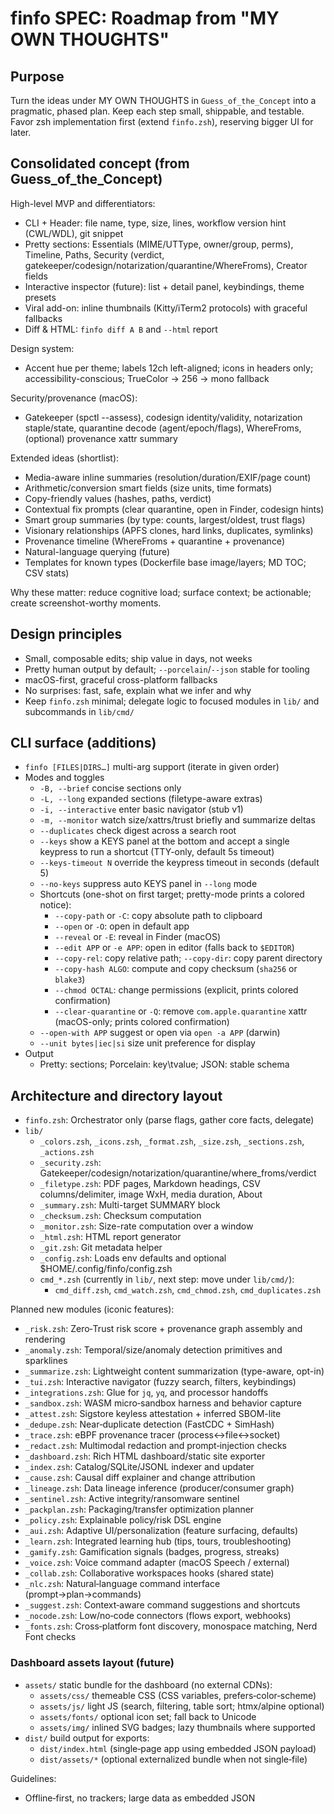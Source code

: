 # finfo SPEC: Roadmap from "MY OWN THOUGHTS"

## Purpose
Turn the ideas under MY OWN THOUGHTS in `Guess_of_the_Concept` into a pragmatic, phased plan. Keep each step small, shippable, and testable. Favor zsh implementation first (extend `finfo.zsh`), reserving bigger UI for later.
## Consolidated concept (from Guess_of_the_Concept)

High-level MVP and differentiators:
- CLI + Header: file name, type, size, lines, workflow version hint (CWL/WDL), git snippet
- Pretty sections: Essentials (MIME/UTType, owner/group, perms), Timeline, Paths, Security (verdict, gatekeeper/codesign/notarization/quarantine/WhereFroms), Creator fields
- Interactive inspector (future): list + detail panel, keybindings, theme presets
- Viral add-on: inline thumbnails (Kitty/iTerm2 protocols) with graceful fallbacks
- Diff & HTML: `finfo diff A B` and `--html` report

Design system:
- Accent hue per theme; labels 12ch left-aligned; icons in headers only; accessibility-conscious; TrueColor → 256 → mono fallback

Security/provenance (macOS):
- Gatekeeper (spctl --assess), codesign identity/validity, notarization staple/state, quarantine decode (agent/epoch/flags), WhereFroms, (optional) provenance xattr summary

Extended ideas (shortlist):
- Media-aware inline summaries (resolution/duration/EXIF/page count)
- Arithmetic/conversion smart fields (size units, time formats)
- Copy-friendly values (hashes, paths, verdict)
- Contextual fix prompts (clear quarantine, open in Finder, codesign hints)
- Smart group summaries (by type: counts, largest/oldest, trust flags)
- Visionary relationships (APFS clones, hard links, duplicates, symlinks)
- Provenance timeline (WhereFroms + quarantine + provenance)
- Natural-language querying (future)
- Templates for known types (Dockerfile base image/layers; MD TOC; CSV stats)

Why these matter: reduce cognitive load; surface context; be actionable; create screenshot-worthy moments.


## Design principles
- Small, composable edits; ship value in days, not weeks
- Pretty human output by default; `--porcelain`/`--json` stable for tooling
- macOS-first, graceful cross-platform fallbacks
- No surprises: fast, safe, explain what we infer and why
- Keep `finfo.zsh` minimal; delegate logic to focused modules in `lib/` and subcommands in `lib/cmd/`

## CLI surface (additions)
- `finfo [FILES|DIRS…]` multi-arg support (iterate in given order)
- Modes and toggles
  - `-B, --brief` concise sections only
  - `-L, --long` expanded sections (filetype-aware extras)
  - `-i, --interactive` enter basic navigator (stub v1)
  - `-m, --monitor` watch size/xattrs/trust briefly and summarize deltas
  - `--duplicates` check digest across a search root
  - `--keys` show a KEYS panel at the bottom and accept a single keypress to run a shortcut (TTY-only, default 5s timeout)
  - `--keys-timeout N` override the keypress timeout in seconds (default 5)
  - `--no-keys` suppress auto KEYS panel in `--long` mode
  - Shortcuts (one-shot on first target; pretty-mode prints a colored notice):
    - `--copy-path` or `-C`: copy absolute path to clipboard
    - `--open` or `-O`: open in default app
    - `--reveal` or `-E`: reveal in Finder (macOS)
    - `--edit APP` or `-e APP`: open in editor (falls back to `$EDITOR`)
    - `--copy-rel`: copy relative path; `--copy-dir`: copy parent directory
    - `--copy-hash ALGO`: compute and copy checksum (`sha256` or `blake3`)
    - `--chmod OCTAL`: change permissions (explicit, prints colored confirmation)
    - `--clear-quarantine` or `-Q`: remove `com.apple.quarantine` xattr (macOS-only; prints colored confirmation)
  - `--open-with APP` suggest or open via `open -a APP` (darwin)
  - `--unit bytes|iec|si` size unit preference for display
- Output
  - Pretty: sections; Porcelain: key\tvalue; JSON: stable schema

## Architecture and directory layout

- `finfo.zsh`: Orchestrator only (parse flags, gather core facts, delegate)
- `lib/`
  - `_colors.zsh`, `_icons.zsh`, `_format.zsh`, `_size.zsh`, `_sections.zsh`, `_actions.zsh`
  - `_security.zsh`: Gatekeeper/codesign/notarization/quarantine/where_froms/verdict
  - `_filetype.zsh`: PDF pages, Markdown headings, CSV columns/delimiter, image WxH, media duration, About
  - `_summary.zsh`: Multi-target SUMMARY block
  - `_checksum.zsh`: Checksum computation
  - `_monitor.zsh`: Size-rate computation over a window
  - `_html.zsh`: HTML report generator
  - `_git.zsh`: Git metadata helper
  - `_config.zsh`: Loads env defaults and optional $HOME/.config/finfo/config.zsh
  - `cmd_*.zsh` (currently in `lib/`, next step: move under `lib/cmd/`):
    - `cmd_diff.zsh`, `cmd_watch.zsh`, `cmd_chmod.zsh`, `cmd_duplicates.zsh`

Planned new modules (iconic features):
- `_risk.zsh`: Zero‑Trust risk score + provenance graph assembly and rendering
- `_anomaly.zsh`: Temporal/size/anomaly detection primitives and sparklines
- `_summarize.zsh`: Lightweight content summarization (type-aware, opt-in)
- `_tui.zsh`: Interactive navigator (fuzzy search, filters, keybindings)
- `_integrations.zsh`: Glue for `jq`, `yq`, and processor handoffs
- `_sandbox.zsh`: WASM micro‑sandbox harness and behavior capture
- `_attest.zsh`: Sigstore keyless attestation + inferred SBOM-lite
- `_dedupe.zsh`: Near‑duplicate detection (FastCDC + SimHash)
- `_trace.zsh`: eBPF provenance tracer (process↔file↔socket)
- `_redact.zsh`: Multimodal redaction and prompt‑injection checks
- `_dashboard.zsh`: Rich HTML dashboard/static site exporter
- `_index.zsh`: Catalog/SQLite/JSONL indexer and updater
 - `_cause.zsh`: Causal diff explainer and change attribution
 - `_lineage.zsh`: Data lineage inference (producer/consumer graph)
 - `_sentinel.zsh`: Active integrity/ransomware sentinel
 - `_packplan.zsh`: Packaging/transfer optimization planner
 - `_policy.zsh`: Explainable policy/risk DSL engine
  - `_aui.zsh`: Adaptive UI/personalization (feature surfacing, defaults)
  - `_learn.zsh`: Integrated learning hub (tips, tours, troubleshooting)
  - `_gamify.zsh`: Gamification signals (badges, progress, streaks)
  - `_voice.zsh`: Voice command adapter (macOS Speech / external)
  - `_collab.zsh`: Collaborative workspaces hooks (shared state)
  - `_nlc.zsh`: Natural‑language command interface (prompt→plan→commands)
  - `_suggest.zsh`: Context‑aware command suggestions and shortcuts
  - `_nocode.zsh`: Low/no‑code connectors (flows export, webhooks)
  - `_fonts.zsh`: Cross‑platform font discovery, monospace matching, Nerd Font checks

### Dashboard assets layout (future)
- `assets/` static bundle for the dashboard (no external CDNs):
  - `assets/css/` themeable CSS (CSS variables, prefers‑color‑scheme)
  - `assets/js/` light JS (search, filtering, table sort; htmx/alpine optional)
  - `assets/fonts/` optional icon set; fall back to Unicode
  - `assets/img/` inlined SVG badges; lazy thumbnails where supported
- `dist/` build output for exports:
  - `dist/index.html` (single‑page app using embedded JSON payload)
  - `dist/assets/*` (optional externalized bundle when not single‑file)

Guidelines:
- Offline‑first, no trackers; large data as embedded JSON <script> or sidecar `data.json`
- CSS with variables for theme hues; WCAG AA contrast; reduced motion support
- Font stack: prefer installed Nerd Monospace (JetBrains Mono Nerd, Hack Nerd, FiraCode Nerd), fallback to system monospace (SF Mono, Menlo, Consolas, DejaVu Sans Mono). No remote webfonts; optional local subset embedding.
- Keyboard navigation (roving tabindex), ARIA roles; zero‑JS mode degrades gracefully
- Tables: virtualized or paginated for >10k rows; client search and facet chips
- Performance budget: TTI < 200ms on 2019 MBP for 5k entries; inlining critical CSS

Proposed near-term reorganizations:
- Create `lib/cmd/` to host all subcommands; update sources accordingly
- Add `docs/` for schema and developer notes; add `tests/` for golden outputs
- Optional: `examples/` with sample invocations; `scripts/` for install/update helpers

## Feature backlog mapped to phases

### Phase 1 — Simple, high-ROI (zsh-only)
1) Multi-file and directory handling
- Iterate over multiple paths
- Group summary when inputs > 1: counts per type, largest/oldest, trust-flags
- Acceptance: `finfo A B/ C` prints per-item + one group summary

2) Brief/Long refinements
- Wire `-B` to hide Timeline/Paths/Security extras
- Wire `-L` to show extras (filetype-aware hints where available)
- Acceptance: toggles change section visibility deterministically

3) Script run-hints and openers
- For scripts and notebooks, show “how to run” hints; ensure Finder/app openers present
- Acceptance: `.py` shows `python3 file.py`; `open` always offered on macOS

4) Archive quick stats
- Detect archive by content; show contained count (fast) and extraction hint
- Acceptance: `.zip` shows file count and `unzip` line if content matches

5) Size unit preference
- `--unit` to force bytes/IEC/SI; porcelain/json always include `size_bytes`
- Acceptance: human display respects chosen unit scheme

### Phase 2 — Medium complexity
6) File growth/operation awareness
- `--monitor` samples size at short intervals (e.g., 3 samples / 2s) and reports trend (grow/shrink, rate)
- If quarantine present and file just appeared, hint “likely download”
- Acceptance: shows rate like `+1.2 MB/s (~3s window)` when growing

7) Duplicates and linked files
- For given path(s), compute digest (configurable algo) and scan within project tree for duplicates (by content)
- Show symlink/hardlink info
- Acceptance: prints duplicates list, marks hard/sym links distinctly

8) Process interaction
- Best-effort: detect if a file is opened by a process (darwin `lsof`), show top 3 matches
- Acceptance: `.log` shows `tail`/`app` holding the file when applicable

### Phase 3 — Interaction and permissions
9) Interactive stub (`-i`)
- Minimal list + detail pane in pure shell (no TUI libs): j/k to move, Enter to show actions, q to quit
- Acceptance: basic navigator over provided items

10) Permissions assist
- Explain `chmod` values; offer one-liners (not auto-run) to change bits
- Acceptance: concise explain string + suggested commands

### Phase 4 — Filetype extras and conversions
11) Filetype-specific stats
- PDFs: pages; Markdown: headings count; CSV/TSV: rows/cols + delimiter guess
- Acceptance: each prints a small, fast stat without heavy deps

12) Lightweight conversions
- Safe shell wrappers for common conversions (expose suggested commands only)
- Acceptance: e.g., `pdf → png` suggestion if `pdftoppm` exists; JSON↔YAML if tools present

13) Notes / QuickActions
- Per-path local notes (sidecar `.finfo.notes`), and a few quick action templates
- Acceptance: `--notes` shows first line and a count of notes

### Phase 5 — Iconic features (opt-in, safe-by-default)

1) Zero‑Trust Risk Score + Provenance Graph
- Compute a 0–100 risk score using: Gatekeeper, codesign validity/chain, notarization, quarantine, WhereFroms, executable type, entropy/strings heuristics, permission oddities, first-seen/last-opened recency. Provide a compact “Why” breakdown.
- Render provenance graph (authority → notarization → quarantine → first-seen) inline (ASCII) with flagged edges; add remediation hints.
- CLI: `finfo risk PATH` and `--risk` toggle for normal runs.
- JSON additions: `security.risk_score`, `security.risk_factors[]`, `provenance.graph`.
- Acceptance: deterministic score on same inputs; clear Why list; fast mode uses cached facts; deep mode (`--risk-deep`) enables entropy/strings (guarded).

2) Interactive TUI with Fuzzy Search (fzf-powered)
- Minimal TUI listing targets and drilling into sections; live fuzzy filter by name/type/git status, tabbed sections, theme-aware.
- CLI: `finfo --tui [PATH…]` or `finfo browse DIR`.
- Dependencies optional: prefer builtin navigation; if `fzf` present, enable fuzzy; degrade gracefully.
- Acceptance: smooth navigation on >1K files; exits with selected path; respects `--long`/`--brief`.

3) File Content Summarization (type-aware)
- Generate concise summaries for supported types: Markdown (TOC), CSV/TSV (columns, sample header, delimiter), JSON/YAML (top keys), code (top-level defs), notebooks (kernelspec, cell count), archives (top entries), media (duration/resolution, no decode).
- CLI: `finfo summarize PATH [--lines N]` and `--summary` toggle in pretty output.
- JSON addition: `summary.text` and `summary.highlights[]`.
- Acceptance: runs under 100ms for small files without external heavy deps; gated deep scans.

4) Machine Learning–Based Anomaly Detection (optional)
- Learn typical size/mtime/extension patterns per directory; flag outliers (sudden large binaries in source dirs, future timestamps, burst-edit clusters).
- CLI: `finfo anomalies DIR [--explain]`.
- JSON addition: `anomalies:[{kind, score, explain}]`.
- Acceptance: safe heuristics by default; ML path enabled only with `--ml` and cached per DIR to avoid repeated cost.

5) Integrations with External Tools (processor handoffs)
- First-class pipes to `jq`/`yq`/`dasel` for JSON/YAML, and a stable `--porcelain` schema for trivial `awk`/`sed` tooling.
- CLI sugar: `finfo --json PATH | jq …` examples in docs; `finfo --porcelain | awk -F '\t' …` recipes.
- Acceptance: examples validated in docs/tests; schema stability guaranteed.

6) WASM micro‑sandbox “behavior print”
- Run suspicious scripts/binaries in a Wasmtime/wasmer micro‑VM with seccomp and an eBPF tap; capture FS/DNS/socket/env/syscalls; emit a deterministic behavior signature and safe repro recipe.
- CLI: `finfo run --sandbox PATH [--timeout N]`.
- JSON addition: `behavior: { signature, fs_ops, net_ops, syscalls_sample }`.
- Acceptance: exits safely with bounded time; no side‑effects outside sandbox.

7) Sigstore keyless attestation + inferred SBOM
- Infer a minimal SBOM (langs, deps, toolchain hints), mint a keyless Sigstore attestation (Fulcio/OIDC, Rekor), store alongside artifacts; verify later.
- CLI: `finfo attest PATH…` and `finfo verify PATH…`.
- JSON addition: `attestation: { sigstore: {log_index,…}, sbom: [...] }`.
- Acceptance: offline verify works; logs linkable; graceful when OIDC unavailable.

8) Multimodal redaction + prompt‑injection firewall
- Redact secrets/PII across text, images’ EXIF, Office comments, notebooks; detect prompt‑injection patterns in Markdown/JSON.
- CLI: `finfo scrub PATH [--ai --dry-run]`.
- JSON addition: `redactions:[{type, location, preview}]`, `injection_findings[]`.
- Acceptance: changes are previewable and reversible; no uploads by default.

9) Near‑duplicate radar (FastCDC + SimHash/LSH)
- Detect structure‑preserving clones even after formatting/repack (archives, code); suggest centralization targets and byte‑savings.
- CLI: `finfo similar DIR [--across GIT_ROOT]`.
- JSON addition: `similar_groups:[{rep, members:[{path, sim}] }]`.
- Acceptance: sub‑linear scans with caps; reproducible groups.

10) eBPF live provenance graph
- Temporarily attach eBPF probes during a command to correlate process→file→socket edges; emit a compact provenance graph with critical path and cacheable artifacts.
- CLI: `finfo trace -- cmd …`.
- JSON addition: `provenance.dynamic_graph`.
- Acceptance: requires root/entitlements; no persistent probes; clear tear‑down.

11) Rich HTML Dashboard export + Catalog mode
- Generate a single‑page, aesthetic dashboard (search, filters/facets, sortable tables, in‑page previews, provenance/risk badges). Optionally back by a local catalog (SQLite/JSONL) for cross‑session exploration.
- CLI: `finfo html --dashboard PATH…` (static export) and `finfo catalog --init DIR`, `finfo catalog --update DIR`.
- Artifacts: `dist/index.html`, `dist/assets/*`, `catalog.sqlite|catalog.jsonl`.
- Acceptance: works offline, no trackers; incremental updates; themable.
 - Tech notes: prefer vanilla + htmx/alpine; optional Tabulator for tables; Pico.css/Tailwind‑lite token layer; no heavy frameworks

12) Adaptive User Interface (AUI)
- Personalizes surfaces: prioritizes frequently used actions, remembers preferred flags, adjusts section density; privacy‑first, on‑device only.
- CLI: `finfo aui --reset|--export|--import` (manage profile); implicit in normal runs.
- JSON: `aui:{ profile_version, surfaced_actions[], hidden_sections[] }`.
- Acceptance: strictly local, revocable, with deterministic fallbacks.

13) Integrated Learning Hub
- Context‑sensitive tutorials, quick tips, and troubleshooting based on file type and user actions; optional interactive “tour”.
- CLI: `finfo learn [topic]` and `finfo --tour`.
- JSON: `learn:{ tips[], links[] }`.
- Acceptance: unobtrusive; respects `--no-keys`/quiet; works offline.

14) Gamification Elements
- Achievement badges (hygiene, cleanup wins, duplicate reduction), progress tracking, optional streaks; visible in dashboard and CLI summary.
- CLI: `finfo badge [--list|--reset]`.
- JSON: `gamify:{ badges[], progress }`.
- Acceptance: strictly opt‑in; no dark patterns; easy to disable.

15) Voice Command Integration
- Hands‑free trigger for common actions (summarize, risk, clean plan) using macOS speech recognition or external engine; safe defaults.
- CLI: `finfo voice --listen`.
- JSON: `voice:{ commands[], last_action }`.
- Acceptance: disabled by default; clear push‑to‑talk UX; privacy note.

16) Collaborative Workspaces
- Shareable sessions for viewing reports/notes/todos in a local or LAN‑hosted mode; optional CRDT/rsync backing for conflict‑free notes.
- CLI: `finfo collab start|join [--port N]`.
- JSON: `collab:{ session_id, participants[], shared_notes }`.
- Acceptance: LAN/local‑first, explicit sharing, no cloud by default.

17) Natural Language Command Interface
- Translate natural language to safe, explainable command plans (dry‑run by default), with per‑step approval.
- CLI: `finfo do "compress all JPEGs in here, exclude backups" [--dry-run]`.
- JSON: `nlc:{ prompt, plan:[{cmd, explain}], executed:[] }`.
- Acceptance: zero surprises, shows the plan before running, sandboxable.

18) Context‑Aware Command Suggestions
- Suggest next actions based on directory, file types, past behavior, and git/workspace context; strictly local learning.
- CLI: `finfo suggest [PATH]` (prints top N with one‑key runs via `--keys`).
- JSON: `suggest:{ items:[{cmd, reason, score}] }`.
- Acceptance: privacy‑first, deterministic fallbacks, easy to disable.

19) Seamless Low‑/No‑Code Integration
- Export flows to low/no‑code platforms (webhooks, JSON recipes), generate small workers that call `finfo --json` + processors.
- CLI: `finfo nocode export --flow clean-and-share --to webhook.json`.
- JSON: `nocode:{ flows:[{name, steps[]}], exported_to }`.
- Acceptance: portable, offline‑friendly recipes, no vendor lock‑in.

20) Real‑Time Collaborative Command Execution
- Multi‑user approval and co‑execution of planned commands over LAN, with live logs and rollback checkpoints.
- CLI: `finfo collab exec -- plan.json` or `finfo collab --approve <id>`.
- JSON: `collab_exec:{ session_id, approvals:[{user, time}], status }`.
- Acceptance: explicit consent, audit trail, LAN‑first, reversible.

12) Causal diff explainer (why not just what)
- Explain not only the diff between two targets, but likely causes (commit messages touching files, churn hotspots, dependency bumps, build logs). Provide triage/fix suggestions.
- CLI: `finfo cause A B [--since DATE]`.
- JSON addition: `cause:{ summary, factors:[{kind, weight, evidence}], suggested_actions[] }`.
- Acceptance: deterministic factor list on same inputs; runs fast using local VCS metadata when present.

13) Data lineage inference (producer/consumer graph)
- Infer file/data lineage across notebooks, scripts, manifests, and path conventions; output a graph with confidence per edge.
- CLI: `finfo lineage PATH|DIR [--depth N]`.
- JSON addition: `lineage:{ graph, confidence }`.
- Acceptance: safe heuristics by default; optionally consult git history for stronger edges.

14) Active integrity sentinel (anti‑ransomware watch)
- Watch a directory with FSEvents/inotify and rolling entropy/rename/extension spikes; flag ransomware‑like behavior; optional soft‑quarantine and backup hints.
- CLI: `finfo sentinel DIR [--policy POLICY]`.
- JSON addition: `sentinel:{ alerts:[{time, kind, path}], policy, actions[] }`.
- Acceptance: low‑overhead watcher; no destructive default actions; clear, actionable alerts.

15) Packaging/transfer optimizer
- Simulate competing pack strategies (zip/zstd/7z, solid vs. non‑solid, split by size, dedup) and predict size/time/CPU; recommend the best plan with exact command lines.
- CLI: `finfo packplan DIR [--target s3|ssh|gdrive]`.
- JSON addition: `packplan:{ options:[{tool, est_size, est_time, cpu}], recommended }`.
- Acceptance: estimates within acceptable error; recommendations match constraints.

16) Policy/Risk DSL (explainable)
- A simple DSL to codify organizational rules (e.g., `unsigned && quarantine && exec -> high`), producing explainable findings and a score.
- CLI: `finfo policy --rules rules.finfo PATH…`.
- JSON addition: `policy:{ findings:[{id, why}], score }`.
- Acceptance: deterministic evaluation; clear Why chain; fast.

## Non-goals for now
- Full Bubble Tea TUI; deep provenance timelines; AI summaries; heavy scanners
- Exception: Phase 5 introduces opt-in, lightweight versions of risk scoring, summarization, and anomaly detection with strict guardrails and caching.
- Long-running background daemons; intrusive system changes

## Data model (JSON additions planned)
- `group_summary`: `{ total, by_type: [{ext, count, size_bytes_max, size_bytes_sum}], oldest, largest }`
- `monitor`: `{ trend: grow|shrink|flat, rate_bytes_per_s, window_seconds }`
- `links`: `{ symlink: {target, exists}, hardlink_count }`
- `proc`: `{ open_handles: [{pid, name}] }`
- `filetype`: `{ kind, stats: {pages|rows|cols|headings|delimiter} }`
- `security.risk_score`: `0..100` with higher meaning riskier
- `security.risk_factors[]`: `[{key, weight, evidence}]`
- `provenance.graph`: collapsed adjacency list with labels and flags
- `summary`: `{ text, highlights: [{label, value}] }`
- `anomalies[]`: `[{kind, score, explain}]`
- `behavior`: `{ signature, fs_ops, net_ops, syscalls_sample }`
- `attestation`: `{ sigstore: {log_index,…}, sbom: [ {name, version, type} ] }`
- `redactions[]`: `[{type, location, preview}]`
- `similar_groups[]`: `[{rep, members:[{path, sim}]}]`
- `provenance.dynamic_graph`: collapsed adjacency for eBPF trace
- `catalog`: `{ entry_id, index_time, source_root }`
 - `cause`: `{ summary, factors:[{kind, weight, evidence}], suggested_actions[] }`
 - `lineage`: `{ graph, confidence }`
 - `sentinel`: `{ alerts:[{time, kind, path}], policy, actions[] }`
 - `packplan`: `{ options:[{tool, est_size, est_time, cpu}], recommended }`
 - `policy`: `{ findings:[{id, why}], score }`
  - `aui`: `{ profile_version, surfaced_actions[], hidden_sections[] }`
  - `learn`: `{ tips[], links[] }`
  - `gamify`: `{ badges:[{id, earned_at}], progress:{score, streak} }`
  - `voice`: `{ commands[], last_action }`
  - `collab`: `{ session_id, participants:[{id,name}], shared_notes }`
  - `nlc`: `{ prompt, plan:[{cmd, explain}], executed:[] }`
  - `suggest`: `{ items:[{cmd, reason, score}] }`
  - `nocode`: `{ flows:[{name, steps[]}], exported_to }`
  - `collab_exec`: `{ session_id, approvals:[{user, time}], status }`
 - `dashboard`: `{ version, theme, facets:[{name, values[]}], dataset_url|inline }`
 - `dashboard`: `{ version, theme, facets:[{name, values[]}], dataset_url|inline }`
 - `fonts`: `{ installed:[{family, style, path}], monospace_match, nerd_available, current_terminal }`

## Testing
- Golden outputs for porcelain/json for: text file, archive, dir (small), Mach-O, symlink
- Smoke tests for multi-file, brief/long toggles, archive detection, growth monitor (simulate via temp writes)
 - Add tests for security JSON block, About field, quick stats

## Next steps (immediate)
1) Phase 1.1: Multi-arg loop in `finfo.zsh` with per-file run and group summary [DONE]
2) Phase 1.2: Wire `-B` and `-L` flags to existing sections consistently
3) Phase 1.3: Archive quick stats via `zipinfo -t`/`tar -tf | wc -l` (guarded); keep fast [DONE]
4) Phase 1.4: Script run-hints: extend existing `_action_hints` and `_suggest_quality` [DONE]
5) Phase 1.5: `--unit` param, unify humanizer [DONE]
6) Phase 1.6: `--monitor` lightweight file growth/shrink rate with configurable window [DONE]
7) Phase 1.7: `--duplicates` content duplicate groups (sha256) with cap [DONE]
8) Phase 1.8: Security JSON/porcelain fields (gatekeeper/codesign/notarization/quarantine/where_froms/verdict) [DONE]
9) Phase 1.9: About line in pretty/porcelain/JSON [DONE]
10) Phase 1.10: Subcommands `diff`, `chmod`, `watch` [DONE]
11) Phase 1.11: `--html` minimal report [DONE]
12) Phase 1.12: Modularization into `lib/` helpers and `lib/cmd/` subcommands [DONE]
13) Phase 1.13: Move subcommands into `lib/cmd/` directory [DONE]
14) Phase 1.14: Add docs/ with JSON schema and examples; tests/ with golden outputs [IN PROGRESS]
15) Phase 1.15: KEYS panel and shortcut actions (`--keys`, `--keys-timeout`, `--no-keys`; auto in `--long`) [DONE]
16) Phase 1.16: Expanded shortcuts (`--edit`, `--copy-*`, `--chmod`) with colored notices [DONE]
17) Phase 1.17: HTML dashboard alpha — static assets skeleton, schema, and exporter [NEXT]
18) Phase 1.18: Fonts module `_fonts.zsh` — cross‑platform detection and CLI (`finfo fonts`) [NEXT]
19) Phase 5 scaffolding: add module stubs `_risk.zsh`, `_summarize.zsh`, `_anomaly.zsh`, `_tui.zsh`, `_dashboard.zsh`, `_index.zsh`, `_dedupe.zsh`, `_attest.zsh`, `_sandbox.zsh`, `_trace.zsh`, `_redact.zsh`, `_cause.zsh`, `_lineage.zsh`, `_sentinel.zsh`, `_packplan.zsh`, `_policy.zsh`, `_aui.zsh`, `_learn.zsh`, `_gamify.zsh`, `_voice.zsh`, `_collab.zsh`, `_nlc.zsh`, `_suggest.zsh`, `_nocode.zsh`, `_fonts.zsh` (lazy‑loaded) and extend JSON schema [PLANNED]

## Risks and mitigations
- Performance on large dirs: cap counts, show “approximate” beyond N entries
- External tools variability: check presence, degrade gracefully
- Portability: keep darwin-specific bits guarded; avoid failing on Linux
 - Modular bloat: keep modules focused, small, and composable; avoid cross-coupling; document module contracts in `docs/`

